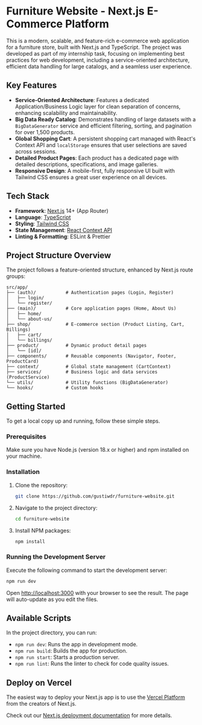 # Furniture Website - Next.js E-Commerce Platform

This is a modern, scalable, and feature-rich e-commerce web application for a furniture store, built with Next.js and TypeScript. The project was developed as part of my internship task, focusing on implementing best practices for web development, including a service-oriented architecture, efficient data handling for large catalogs, and a seamless user experience.

## Key Features

- **Service-Oriented Architecture**: Features a dedicated Application/Business Logic layer for clean separation of concerns, enhancing scalability and maintainability.
- **Big Data Ready Catalog**: Demonstrates handling of large datasets with a `BigDataGenerator` service and efficient filtering, sorting, and pagination for over 1,500 products.
- **Global Shopping Cart**: A persistent shopping cart managed with React's Context API and `localStorage` ensures that user selections are saved across sessions.
- **Detailed Product Pages**: Each product has a dedicated page with detailed descriptions, specifications, and image galleries.
- **Responsive Design**: A mobile-first, fully responsive UI built with Tailwind CSS ensures a great user experience on all devices.

## Tech Stack

- **Framework**: [Next.js](https://nextjs.org/) 14+ (App Router)
- **Language**: [TypeScript](https://www.typescriptlang.org/)
- **Styling**: [Tailwind CSS](https://tailwindcss.com/)
- **State Management**: [React Context API](https://react.dev/learn/passing-data-deeply-with-context)
- **Linting & Formatting**: ESLint & Prettier

## Project Structure Overview

The project follows a feature-oriented structure, enhanced by Next.js route groups:

```
src/app/
├── (auth)/           # Authentication pages (Login, Register)
│   ├── login/
│   └── register/
├── (main)/           # Core application pages (Home, About Us)
│   ├── home/
│   └── about-us/
├── shop/             # E-commerce section (Product Listing, Cart, Billings)
│   ├── cart/
│   └── billings/
├── product/          # Dynamic product detail pages
│   └── [id]/
├── components/       # Reusable components (Navigator, Footer, ProductCard)
├── context/          # Global state management (CartContext)
├── services/         # Business logic and data services (ProductService)
└── utils/            # Utility functions (BigDataGenerator)
└── hooks/            # Custom hooks
```

## Getting Started

To get a local copy up and running, follow these simple steps.

### Prerequisites

Make sure you have Node.js (version 18.x or higher) and npm installed on your machine.

### Installation

1.  Clone the repository:
    ```bash
    git clone https://github.com/gustiwdr/furniture-website.git
    ```
2.  Navigate to the project directory:
    ```bash
    cd furniture-website
    ```
3.  Install NPM packages:
    ```bash
    npm install
    ```

### Running the Development Server

Execute the following command to start the development server:

```bash
npm run dev
```

Open [http://localhost:3000](http://localhost:3000) with your browser to see the result. The page will auto-update as you edit the files.

## Available Scripts

In the project directory, you can run:

- `npm run dev`: Runs the app in development mode.
- `npm run build`: Builds the app for production.
- `npm run start`: Starts a production server.
- `npm run lint`: Runs the linter to check for code quality issues.

## Deploy on Vercel

The easiest way to deploy your Next.js app is to use the [Vercel Platform](https://vercel.com/new?utm_medium=default-template&filter=next.js&utm_source=create-next-app&utm_campaign=create-next-app-readme) from the creators of Next.js.

Check out our [Next.js deployment documentation](https://nextjs.org/docs/app/building-your-application/deploying) for more details.
